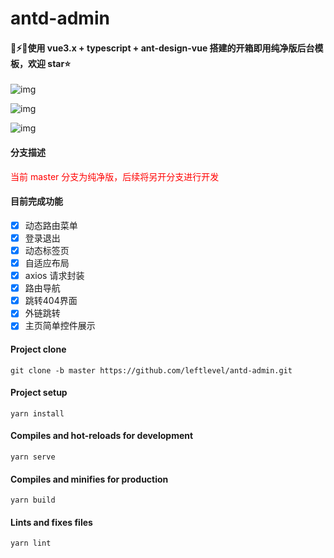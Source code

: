 # antd-admin
#### 🎉⚡️🚀使用 vue3.x + typescript + ant-design-vue 搭建的开箱即用纯净版后台模板，欢迎 star⭐️
![img](https://note.youdao.com/yws/api/personal/file/6A1B55FC6AD34FF4AA7155F47F9B7EC7?method=download&shareKey=66a0a2aee928ffa4ced5acd31733e824)

![img](https://note.youdao.com/yws/api/personal/file/E438F009763746D4878DD71603A7E4B4?method=download&shareKey=34ae89e937ab5c9f86e860c7f8933119)

![img](https://note.youdao.com/yws/api/personal/file/093FB40DC6824450A8FF4D5B51E9EC33?method=download&shareKey=d3148804fe5521ceacd2ffd665ab6774)

#### 分支描述
<p style="color: red">当前 master 分支为纯净版，后续将另开分支进行开发</p>

#### 目前完成功能
- [x] 动态路由菜单
- [x] 登录退出
- [x] 动态标签页
- [x] 自适应布局
- [x] axios 请求封装
- [x] 路由导航
- [x] 跳转404界面
- [x] 外链跳转
- [x] 主页简单控件展示

#### Project clone
```
git clone -b master https://github.com/leftlevel/antd-admin.git
```

#### Project setup
```
yarn install
```

#### Compiles and hot-reloads for development
```
yarn serve
```

#### Compiles and minifies for production
```
yarn build
```

#### Lints and fixes files
```
yarn lint
```
